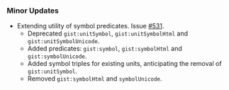 ### Minor Updates

- Extending utility of symbol predicates. Issue [#531](https://github.com/semanticarts/gist/issues/531).
  - Deprecated `gist:unitSymbol`, `gist:unitSymbolHtml` and `gist:unitSymbolUnicode`. 
  - Added predicates: `gist:symbol`, `gist:symbolHtml` and `gist:symbolUnicode`.
  - Added symbol triples for existing units, anticipating the removal of `gist:unitSymbol`.
  - Removed `gist:symbolHtml` and `symbolUnicode`.
